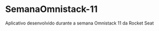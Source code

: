 <h1>SemanaOmnistack-11</h1>
<p>Aplicativo desenvolvido durante a semana Omnistack 11 da Rocket Seat</p>
